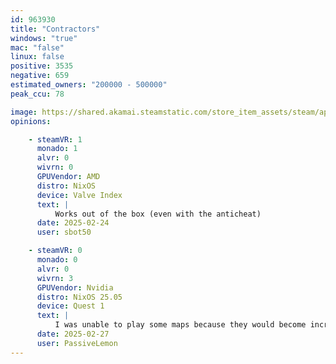 ```yaml
---
id: 963930
title: "Contractors"
windows: "true"
mac: "false"
linux: false
positive: 3535
negative: 659
estimated_owners: "200000 - 500000"
peak_ccu: 78

image: https://shared.akamai.steamstatic.com/store_item_assets/steam/apps/963930/header.jpg?t=1732285979
opinions:

    - steamVR: 1
      monado: 1
      alvr: 0
      wivrn: 0
      GPUVendor: AMD
      distro: NixOS
      device: Valve Index
      text: |
          Works out of the box (even with the anticheat)
      date: 2025-02-24
      user: sbot50

    - steamVR: 0
      monado: 0
      alvr: 0
      wivrn: 3
      GPUVendor: Nvidia
      distro: NixOS 25.05
      device: Quest 1
      text: |
          I was unable to play some maps because they would become incredibly stuttery. I let them sit for a bit but it never seemed to improve.
      date: 2025-02-27
      user: PassiveLemon
---
```

